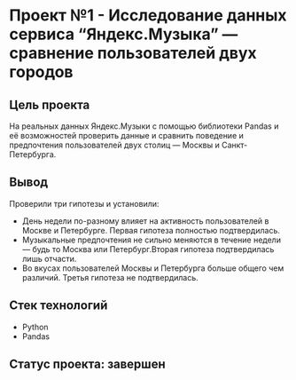 # Проект №1 - Исследование данных сервиса “Яндекс.Музыка” — сравнение пользователей двух городов

## Цель проекта
На реальных данных Яндекс.Музыки c помощью библиотеки Pandas и её возможностей проверить данные и сравнить поведение и предпочтения пользователей двух столиц — Москвы и Санкт-Петербурга.

## Вывод
Проверили три гипотезы и установили: 
* День недели по-разному влияет на активность пользователей в Москве и Петербурге. Первая гипотеза полностью подтвердилась.
* Музыкальные предпочтения не сильно меняются в течение недели — будь то Москва или Петербург.Вторая гипотеза подтвердилась лишь отчасти.
* Во вкусах пользователей Москвы и Петербурга больше общего чем различий. Третья гипотеза не подтвердилась.

## Стек технологий
* Python
* Pandas

## Статус проекта: завершен
